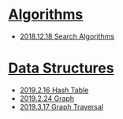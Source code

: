 
# [Algorithms](algorithms/README.md)

* [2018.12.18 Search Algorithms](algorithms/search-algorithms/2018.12.18-search-algorithms.md)

# [Data Structures](data-structures/README.md)

* [2019.2.16 Hash Table](data-structures/hash-table/2019.2.16-hash-table.md)
* [2019.2.24 Graph](data-structures/graph/2019.2.24-graph.md)
* [2019.3.17 Graph Traversal](data-structures/graph-traversal/2019.3.17-graph-traversal.md)

